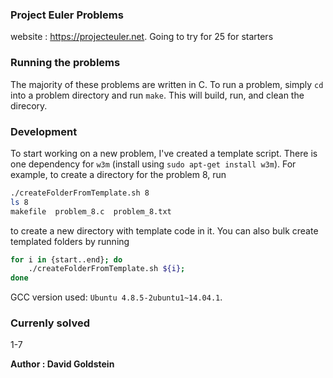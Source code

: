 ### Project Euler Problems

website : https://projecteuler.net. Going to try for 25 for starters

### Running the problems

The majority of these problems are written in C. To run a problem, simply `cd` into a problem directory and run `make`. This will build, run, and clean the direcory. 

### Development

To start working on a new problem, I've created a template script. There is one dependency for `w3m` (install using `sudo apt-get install w3m`). For example, to create a directory for the problem 8, run
```sh
./createFolderFromTemplate.sh 8
ls 8
makefile  problem_8.c  problem_8.txt
```

to create a new directory with template code in it. You can also bulk create templated folders by running
```sh
for i in {start..end}; do
	./createFolderFromTemplate.sh ${i};	
done
```

GCC version used: `Ubuntu 4.8.5-2ubuntu1~14.04.1`.

### Currenly solved

1-7

**Author : David Goldstein**
